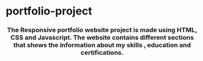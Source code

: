 # portfolio-project

<h3 align="center">The Responsive portfolio website project is made using HTML, CSS and
Javascript. The website contains different sections that shows the
information about my skills , education and certifications.</h3>
